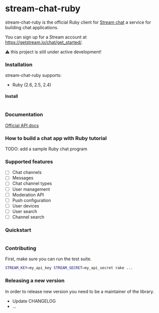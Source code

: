 # stream-chat-ruby

stream-chat-ruby is the official Ruby client for [Stream chat](https://getstream.io/chat/) a service for building chat applications.

You can sign up for a Stream account at https://getstream.io/chat/get_started/.

 ⚠️ this project is still under active development!

### Installation

stream-chat-ruby supports:

- Ruby (2.6, 2.5, 2.4)

#### Install 

```bash
```

### Documentation

[Official API docs](https://getstream.io/chat/docs/)  

### How to build a chat app with Ruby tutorial

TODO: add a sample Ruby chat program

### Supported features

- [ ] Chat channels 
- [ ] Messages
- [ ] Chat channel types 
- [ ] User management 
- [ ] Moderation API 
- [ ] Push configuration 
- [ ] User devices 
- [ ] User search
- [ ] Channel search

### Quickstart

```ruby


```

### Contributing

First, make sure you can run the test suite. 

```bash
STREAM_KEY=my_api_key STREAM_SECRET=my_api_secret rake ...
```

### Releasing a new version

In order to release new version you need to be a maintainer of the library.

- Update CHANGELOG
- ...
